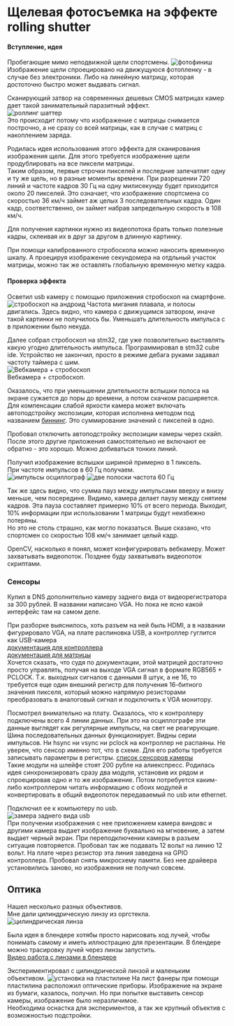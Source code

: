 # Щелевая фотосъемка на эффекте rolling shutter
#### Вступление, идея
Пробегающие мимо неподвижной щели спортсмены.
![фотофиниш](https://i.postimg.cc/J4tJkcTb/image.png)
Изображение щели спроецировано на движущуюся фотопленку - в случае без электроники. Либо на линейную матрицу, которая достоточно быстро может выдавать сигнал.

Сканирующий затвор на современных дешевых CMOS матрицах камер дает такой занимательный паразитный эффект.  
![роллинг шаттер](https://i.postimg.cc/J4PL9jmd/image.png)  
Это происходит потому что изображение с матрицы снимается построчно, а не сразу со всей матрицы, как в случае с матриц с накоплением заряда.

Родилась идея использования этого эффекта для сканирования изображения щели. Для этого требуется изображение щели продублировать на все пиксели матрицы.  
Таким образом, первые строчки пикселей и последние запечатлят одну и ту же щель, но в разные моменты времени.
При разрешении 720 линий и частоте кадров 30 Гц на одну милисекунду будет приходится около 20 пикселей.
Это означает, что изображение спортсмена со скоростью 36 км/ч займет аж целых 3 последовательных кадра. Один кадр, соответственно, он займет набрав запредельную скорость в 108 км/ч.

Для получения картинки нужно из видеопотока брать только полезные кадры, склеивая их в друг за другом в длинную картинку.

При помощи калиброванного стробоскопа можно наносить временную шкалу. А проецируя изображение секундомера на отдльный участок матрицы, можно так же оставлять глобальную временную метку кадра.

#### Проверка эффекта
Осветил usb камеру с помощью приложения стробоскоп на смартфоне.
![стробоскоп на андроид](https://i.postimg.cc/SsKfR0Hh/image.png)
Частота мигания плавала, и полосы двигались. Здесь видно, что камера с движущимся затвором, иначе такой картинки не получилось бы. Уменьшать длительность импульса с в приложении было некуда.

Далее собрал стробоскоп на stm32, где уже позволительно выставлять какую угодно длительность импульса.
Программировал в stm32 cube ide. Устройство не закончил, просто в режиме дебага руками задавал частоту таймера с шим.  
![Вебкамера + стробоскоп](https://i.postimg.cc/zXhS32Kh/image.png)  
Вебкамера + стробоскоп.

Оказалось, что при уменьшении длительности вспышки полоса на экране сужается до поры до времени, а потом скачком расширяется.  
Для компенсации слабой яркости камера может включать автоподстройку экспозиции, которая исполнена методом под названием [биннинг](https://www.baslerweb.com/ru/prodazhi-i-tekhpodderzhka/baza-znanij/vopros-otvet-faq/what-is-binning/15191/). Это суммирование значений с пикселей в одно.

Пробовал отключить автоподстройку экспозиции камеры через скайп. После этого другие приложения самостоятельно не включают ее обратно - это хорошо. Можно добиваться тонких линий.

Получил изображение вспышки шириной примерно в 1 пиксель.  
При частоте импульсов в 60 Гц получаем.  
![импульсы осциллограф](https://i.postimg.cc/xdN0SmW9/image.png)
![две полоски частота 60 Гц](https://i.postimg.cc/7LRf3wyZ/vlcsnap-2021-10-11-00h50m32s458.png)

Так же здесь видно, что сумма пауз между импульсами вверху и внизу меньше, чем посередине.
Видимо, камера делает паузу между снятием кадров. Эта пауза составляет примерно 10% от всего периода. Выходит, 10% информации при использовании 1 матрицы будут неизбежно потеряны.  
Но это не столь страшно, как могло показаться. Выше сказано, что спортсмен со скоростью 108 км/ч занимает целый кадр.

OpenCV, насколько я понял, может конфигурировать вебкамеру. Может захватывать видеопоток. Позднее буду захватывать видеопоток скриптами.

### Сенсоры

Купил в DNS дополнительно камеру заднего вида от видеорегистратора за 300 рублей. В названии написано VGA. Но пока не ясно какой интерфейс там на самом деле.

При разборке выяснилось, хоть разъем на ней быль HDMI, а в названии фигурировало VGA, на плате распиновка USB, а контроллер гуглится как USB-камера  
[документация для контроллера](https://www.supertekmodule.com/wp-content/uploads/2019/09/ST-M8189WIFI-Camera-Module-Data-SheetV2.pdf)  
[документация для матрицы](https://www.min.at/prinz/fp-content/attachs/GC0308.pdf)  
Хочется сказать, что судя по документации, этой матрицей достаточно просто управлять, получая на выходе VGA сигнал в формате RGB565 + PCLOCK. Т.к. выходных сигналов с данными 8 штук, а не 16, то требуется еще один внешний регистр для получения 16-битного значения пикселя, который можно напрямую резисторами преобразовать в аналоговый сигнал и подключить к VGA монитору.

Посмотрел внимательно на плату. Оказалось, что к контроллеру подключены всего 4 линии данных. При это на осциллографе эти данные выглядят как регулярные импульсы, на свет не реагирующие. Шина последовательных данных функционирует. Видны серии импульсов. 
Ни hsync ни vsync ни pclock на контроллер не распаяны.
Не уверен, что сенсор именно тот, что в схеме. Для его работы требуется записывать параметры в регистры.
[список сенсоров камеры](https://www.arducam.com/arducam-usb-camera-dev-kits/)  
Такие модули на шлейфе стоят 200 рубле на алиекспресс. Родилась идея синхронизировать сразу два модуля, установив их рядом и спроецировав одно и то же изображение. Потом потребуется каким-либо контроллером читать информацию с обоих модулей и конвертировать в общий видеопоток передаваемый по usb или ethernet.

Подключил ее к компьютеру по usb.  
![замера заднего вида usb](https://i.postimg.cc/QtLS6YzG/image.png)  
При получении изображения с нее приложением камера виндовс и другими камера выдает изображение буквально на мгновение, а затем выдает черный экран. При переподключении камеры в разъем ситуация повторяется. Пробовал так же подавать 12 вольт на линию 12 вольт. На плате через резистор эта линия заведена на GPIO контроллера. 
Пробовал снять микросхему памяти. Без нее драйвера установились заново, но изображения не получил совсем.


## Оптика

Нашел несколько разных объективов.  
Мне дали цилиндрическую линзу из оргстекла.
![цилиндрическая линза](https://i.postimg.cc/Y9JLHJH8/image.png)

Была идея в блендере хотябы просто нарисовать ход лучей, чтобы понимать самому и иметь иллюстрацию для презентации.
В блендере можно трасировку лучей через линзы запустить.  
[Видео работа с линзами в блендере](https://youtu.be/3hln88ukiZI)

Экспериментировал с цилиндрической линзой и маленьким объективом.
![установка на пластилине](https://i.postimg.cc/6qLgX6WW/image.png)
На лист фанеры при помощи пластилина расположил оптические приборы. Изображение на экране из бумаги, казалось, получил. Но при попытке выставить сенсор камеры, изображение было неразличимое.  
Необходима оснастка для экспериментов, а так же крупный объектив с возможностью подстройки.

